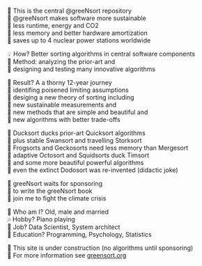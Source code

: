 
🏡 This is the central @greeNsort repository  
🌱 @greeNsort makes software more sustainable  
🌿 less runtime, energy and CO2  
🌳 less memory and better hardware amortization      
🔋 saves up to 4 nuclear power stations worldwide 

💡 How? Better sorting algorithms in central software components  
🚂 Method: analyzing the prior-art and  
🚀 designing and testing many innovative algorithms  

🌵 Result? A a thorny 12-year journey  
🍄 identifing poisened limiting assumptions  
🌻 desiging a new theory of sorting including  
📐 new sustainable measurements and  
🎨 new methods that are simple and beautiful and    
🔧 new algorithms with better trade-offs  

🦆 Ducksort ducks prior-art Quicksort algorithms  
🦢 plus stable Swansort and travelling Storksort  
🦎 Frogsorts and Geckosorts need less memory than Mergesort  
🦑 adaptive Octosort and Squidsorts duck Timsort  
🦚 and some more beautiful powerful algorithms  
🦤 even the extinct Dodosort was re-invented (didactic joke)  

🚦 greeNsort waits for sponsoring  
📗 to write the greeNsort book  
🌋 join me to fight the climate crisis  

🎎 Who am I? Old, male and married   
🎶 Hobby? Piano playing  
🧬 Job? Data Scientist, System architect  
🍼 Education? Programming, Psychology, Statistics  

🚧 This site is under construction (no algorithms until sponsoring)  
🔭 For more information see <a href="www.greensort.org">greensort.org</a>  
